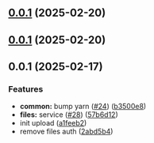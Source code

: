 

## [0.0.1](https://github.com/atls/services/compare/@files/grpc-adapter@0.0.1...@files/grpc-adapter@0.0.1) (2025-02-20)






## [0.0.1](https://github.com/atls/services/compare/@files/grpc-adapter@0.0.1...@files/grpc-adapter@0.0.1) (2025-02-20)






## 0.0.1 (2025-02-17)


### Features


* **common:** bump yarn ([#24](https://github.com/atls/services/issues/24)) ([b3500e8](https://github.com/atls/services/commit/b3500e841eff28778a4d69790eb8ee67ee213b7f))
* **files:** service ([#28](https://github.com/atls/services/issues/28)) ([57b6d12](https://github.com/atls/services/commit/57b6d12893d5c10065506e347b1b13715b2f8c36))
* init upload ([a1feeb2](https://github.com/atls/services/commit/a1feeb26234a52a67388d2a551ef0afc60460c07))
* remove files auth ([2abd5b4](https://github.com/atls/services/commit/2abd5b4a12da72b3364758047eb94c3249cd90d7))



